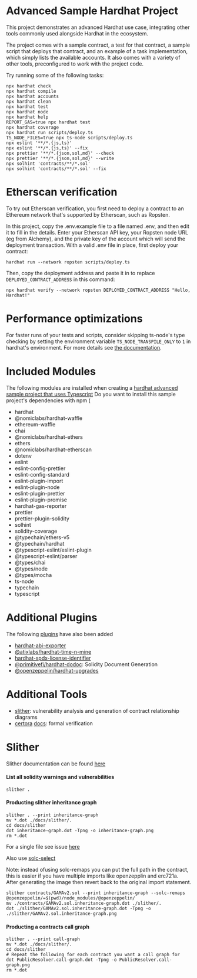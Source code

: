 # Advanced Sample Hardhat Project

This project demonstrates an advanced Hardhat use case, integrating other tools commonly used alongside Hardhat in the ecosystem.

The project comes with a sample contract, a test for that contract, a sample script that deploys that contract, and an example of a task implementation, which simply lists the available accounts. It also comes with a variety of other tools, preconfigured to work with the project code.

Try running some of the following tasks:

```shell
npx hardhat check
npx hardhat compile
npx hardhat accounts
npx hardhat clean
npx hardhat test
npx hardhat node
npx hardhat help
REPORT_GAS=true npx hardhat test
npx hardhat coverage
npx hardhat run scripts/deploy.ts
TS_NODE_FILES=true npx ts-node scripts/deploy.ts
npx eslint '**/*.{js,ts}'
npx eslint '**/*.{js,ts}' --fix
npx prettier '**/*.{json,sol,md}' --check
npx prettier '**/*.{json,sol,md}' --write
npx solhint 'contracts/**/*.sol'
npx solhint 'contracts/**/*.sol' --fix
```

# Etherscan verification

To try out Etherscan verification, you first need to deploy a contract to an Ethereum network that's supported by Etherscan, such as Ropsten.

In this project, copy the .env.example file to a file named .env, and then edit it to fill in the details. Enter your Etherscan API key, your Ropsten node URL (eg from Alchemy), and the private key of the account which will send the deployment transaction. With a valid .env file in place, first deploy your contract:

```shell
hardhat run --network ropsten scripts/deploy.ts
```

Then, copy the deployment address and paste it in to replace `DEPLOYED_CONTRACT_ADDRESS` in this command:

```shell
npx hardhat verify --network ropsten DEPLOYED_CONTRACT_ADDRESS "Hello, Hardhat!"
```

# Performance optimizations

For faster runs of your tests and scripts, consider skipping ts-node's type checking by setting the environment variable `TS_NODE_TRANSPILE_ONLY` to `1` in hardhat's environment. For more details see [the documentation](https://hardhat.org/guides/typescript.html#performance-optimizations).

# Included Modules
The following modules are installed when creating a [hardhat advanced sample project that uses Typescript](https://hardhat.org/guides/project-setup.html)
Do you want to install this sample project's dependencies with npm (
* hardhat 
* @nomiclabs/hardhat-waffle
* ethereum-waffle 
* chai 
* @nomiclabs/hardhat-ethers 
* ethers 
* @nomiclabs/hardhat-etherscan 
* dotenv 
* eslint 
* eslint-config-prettier 
* eslint-config-standard 
* eslint-plugin-import 
* eslint-plugin-node 
* eslint-plugin-prettier 
* eslint-plugin-promise 
* hardhat-gas-reporter 
* prettier 
* prettier-plugin-solidity 
* solhint 
* solidity-coverage 
* @typechain/ethers-v5 
* @typechain/hardhat 
* @typescript-eslint/eslint-plugin 
* @typescript-eslint/parser 
* @types/chai 
* @types/node 
* @types/mocha 
* ts-node 
* typechain 
* typescript

# Additional Plugins
The following [plugins](https://hardhat.org/plugins/) have also been added 
* [hardhat-abi-exporter](https://www.npmjs.com/package/hardhat-abi-exporter)
* [@atixlabs/hardhat-time-n-mine](https://www.npmjs.com/package/@atixlabs/hardhat-time-n-mine)
* [hardhat-spdx-license-identifier](https://www.npmjs.com/package/hardhat-spdx-license-identifier)
* [@primitivefi/hardhat-dodoc](https://www.npmjs.com/package/@primitivefi/hardhat-dodoc): Solidity Document Generation
* [@openzeppelin/hardhat-upgrades](https://www.npmjs.com/package/@openzeppelin/hardhat-upgrades)

# Additional Tools
* [slither](https://github.com/crytic/slither): vulnerability analysis and generation of contract relationship diagrams
* [certora](https://www.certora.com/) [docs](https://certora.atlassian.net/wiki/spaces/CPD/pages/7274497/Installation+of+Certora+Prover): formal verification

# Slither

Slither documentation can be found [here](https://github.com/crytic/slither)
#### List all solidity warnings and vulnerabilities
```
slither .
```

#### Producting slither inheritance graph

```
slither . --print inheritance-graph
mv *.dot ./docs/slither/.
cd docs/slither
dot inheritance-graph.dot -Tpng -o inheritance-graph.png
rm *.dot
```

For a single file see issue [here](https://ethereum.stackexchange.com/questions/91593/slither-not-working-with-truffle-imports)

Also use [solc-select](https://github.com/crytic/solc-select/)

Note: instead ofusing solc-remaps you can put the full path in the contract, this is easier if you have multiple imports like openzepplin and erc721a. After generating the image then revert back to the original import statement.

```
slither contracts/GAMAv2.sol --print inheritance-graph --solc-remaps @openzeppelin/=$(pwd)/node_modules/@openzeppelin/
mv ./contracts/GAMAv2.sol.inheritance-graph.dot ./slither/.
dot ./slither/GAMAv2.sol.inheritance-graph.dot -Tpng -o ./slither/GAMAv2.sol.inheritance-graph.png
```

#### Producting a contracts call graph

```
slither . --print call-graph
mv *.dot ./docs/slither/.
cd docs/slither
# Repeat the following for each contract you want a call graph for
dot PublicResolver.call-graph.dot -Tpng -o PublicResolver.call-graph.png
rm *.dot
```